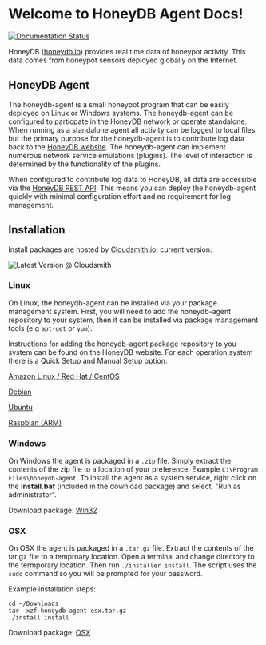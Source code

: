 # Welcome to HoneyDB Agent Docs!

[![Documentation Status](https://readthedocs.org/projects/honeypy/badge/?version=latest)](http://honeydb-agent-docs.readthedocs.io/en/latest/?badge=latest)

HoneyDB ([honeydb.io](http://honeydb.io)) provides real time data of honeypot activity. This data comes from honeypot sensors deployed globally on the Internet.

## HoneyDB Agent

The honeydb-agent is a small honeypot program that can be easily deployed on Linux or Windows systems. The honeydb-agent can be configured to particpate in the HoneyDB network or operate standalone.  When running as a standalone agent all activity can be logged to local files, but the primary purpose for the honeydb-agent is to contribute log data back to the [HoneyDB website](http://honeydb.io). The honeydb-agent can implement numerous network service emulations (plugins). The level of interaction is determined by the functionality of the plugins.

When configured to contribute log data to HoneyDB, all data are accessible via the [HoneyDB REST API](https://honeydb.io/threats). This means you can deploy the honeydb-agent quickly with minimal configuration effort and no requirement for log management.

## Installation

Install packages are hosted by [Cloudsmith.io](https://cloudsmith.io), current version:

<img src="https://api-prd.cloudsmith.io/badges/version/honeydb/honeydb-agent/deb/honeydb-agent/latest/d=debian%252Fstretch/?render=true" alt="Latest Version @ Cloudsmith" />

### Linux

On Linux, the honeydb-agent can be installed via your package management system. First, you will need to add the honeydb-agent repository to your system, then it can be installed via package management tools (e.g `apt-get` or `yum`).

Instructions for adding the honeydb-agent package repository to you system can be found on the HoneyDB website. For each operation system there is a Quick Setup and Manual Setup option.

[Amazon Linux / Red Hat / CentOS](https://honeydb.io/downloads#redhat)

[Debian](https://honeydb.io/downloads#debian)

[Ubuntu](https://honeydb.io/downloads#ubuntu)

[Raspbian (ARM)](https://honeydb.io/downloads#raspbian)

### Windows

On Windows the agent is packaged in a `.zip` file. Simply extract the contents of the zip file to a location of your preference. Example `C:\Program Files\honeydb-agent`. To install the agent as a system service, right click on the __Install.bat__ (included in the download package) and select, "Run as administrator".

Download package: [Win32](https://honeydb.io/downloads#windows)

### OSX

On OSX the agent is packaged in a `.tar.gz` file. Extract the contents of the tar.gz file to a temproary location. Open a terminal and change directory to
the termporary location. Then run `./installer install`. The script uses the `sudo` command so you will be prompted for your password.

Example installation steps:

```shell
cd ~/Downloads
tar -xzf honeydb-agent-osx.tar.gz
./install install
```

Download package: [OSX](https://honeydb.io/downloads#osx)
